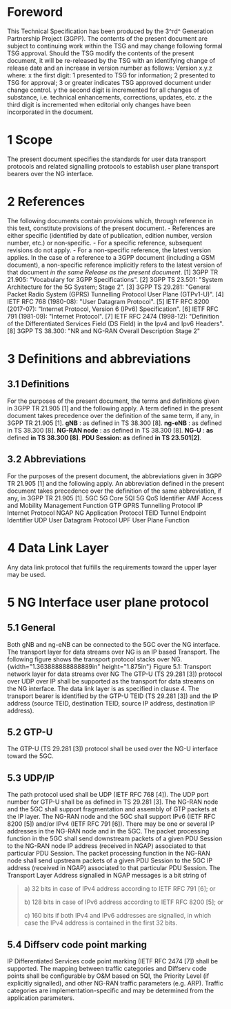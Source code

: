 # Foreword
This Technical Specification has been produced by the 3^rd^ Generation
Partnership Project (3GPP).
The contents of the present document are subject to continuing work within the
TSG and may change following formal TSG approval. Should the TSG modify the
contents of the present document, it will be re-released by the TSG with an
identifying change of release date and an increase in version number as
follows:
Version x.y.z
where:
x the first digit:
1 presented to TSG for information;
2 presented to TSG for approval;
3 or greater indicates TSG approved document under change control.
y the second digit is incremented for all changes of substance, i.e. technical
enhancements, corrections, updates, etc.
z the third digit is incremented when editorial only changes have been
incorporated in the document.
# 1 Scope
The present document specifies the standards for user data transport protocols
and related signalling protocols to establish user plane transport bearers
over the NG interface.
# 2 References
The following documents contain provisions which, through reference in this
text, constitute provisions of the present document.
\- References are either specific (identified by date of publication, edition
number, version number, etc.) or non‑specific.
\- For a specific reference, subsequent revisions do not apply.
\- For a non-specific reference, the latest version applies. In the case of a
reference to a 3GPP document (including a GSM document), a non-specific
reference implicitly refers to the latest version of that document _in the
same Release as the present document_.
[1] 3GPP TR 21.905: \"Vocabulary for 3GPP Specifications\".
[2] 3GPP TS 23.501: \"System Architecture for the 5G System; Stage 2\".
[3] 3GPP TS 29.281: \"General Packet Radio System (GPRS) Tunnelling Protocol
User Plane (GTPv1-U)\".
[4] IETF RFC 768 (1980-08): \"User Datagram Protocol\".
[5] IETF RFC 8200 (2017-07): \"Internet Protocol, Version 6 (IPv6)
Specification\".
[6] IETF RFC 791 (1981-09): \"Internet Protocol\".
[7] IETF RFC 2474 (1998-12): \"Definition of the Differentiated Services Field
(DS Field) in the Ipv4 and Ipv6 Headers\".
[8] 3GPP TS 38.300: \"NR and NG-RAN Overall Description Stage 2\"
# 3 Definitions and abbreviations
## 3.1 Definitions
For the purposes of the present document, the terms and definitions given in
3GPP TR 21.905 [1] and the following apply. A term defined in the present
document takes precedence over the definition of the same term, if any, in
3GPP TR 21.905 [1].
**gNB** : as defined in TS 38.300 [8].
**ng-eNB** : as defined in TS 38.300 [8].
**NG-RAN node** : as defined in TS 38.300 [8].
**NG-U** : **as** defined **in TS 38.300 [8]**.
**PDU Session:** **as** defined **in TS 23.501[2]**.
## 3.2 Abbreviations
For the purposes of the present document, the abbreviations given in 3GPP TR
21.905 [1] and the following apply. An abbreviation defined in the present
document takes precedence over the definition of the same abbreviation, if
any, in 3GPP TR 21.905 [1].
5GC 5G Core
5QI 5G QoS Identifier
AMF Access and Mobility Management Function
GTP GPRS Tunnelling Protocol
IP Internet Protocol
NGAP NG Application Protocol
TEID Tunnel Endpoint Identifier
UDP User Datagram Protocol
UPF User Plane Function
# 4 Data Link Layer
Any data link protocol that fulfills the requirements toward the upper layer
may be used.
# 5 NG Interface user plane protocol
## 5.1 General
Both gNB and ng-eNB can be connected to the 5GC over the NG interface.
The transport layer for data streams over NG is an IP based Transport. The
following figure shows the transport protocol stacks over NG.
{width="1.363888888888889in" height="1.875in"}
Figure 5.1: Transport network layer for data streams over NG
The GTP-U (TS 29.281 [3]) protocol over UDP over IP shall be supported as the
transport for data streams on the NG interface. The data link layer is as
specified in clause 4.
The transport bearer is identified by the GTP-U TEID (TS 29.281 [3]) and the
IP address (source TEID, destination TEID, source IP address, destination IP
address).
## 5.2 GTP-U
The GTP-U (TS 29.281 [3]) protocol shall be used over the NG-U interface
toward the 5GC.
## 5.3 UDP/IP
The path protocol used shall be UDP (IETF RFC 768 [4]).
The UDP port number for GTP-U shall be as defined in TS 29.281 [3].
The NG-RAN node and the 5GC shall support fragmentation and assembly of GTP
packets at the IP layer.
The NG-RAN node and the 5GC shall support IPv6 (IETF RFC 8200 [5]) and/or IPv4
(IETF RFC 791 [6]).
There may be one or several IP addresses in the NG-RAN node and in the 5GC.
The packet processing function in the 5GC shall send downstream packets of a
given PDU Session to the NG-RAN node IP address (received in NGAP) associated
to that particular PDU Session. The packet processing function in the NG-RAN
node shall send upstream packets of a given PDU Session to the 5GC IP address
(received in NGAP) associated to that particular PDU Session.
The Transport Layer Address signalled in NGAP messages is a bit string of
> a) 32 bits in case of IPv4 address according to IETF RFC 791 [6]; or
>
> b) 128 bits in case of IPv6 address according to IETF RFC 8200 [5]; or
>
> c) 160 bits if both IPv4 and IPv6 addresses are signalled, in which case the
> IPv4 address is contained in the first 32 bits.
## 5.4 Diffserv code point marking
IP Differentiated Services code point marking (IETF RFC 2474 [7]) shall be
supported. The mapping between traffic categories and Diffserv code points
shall be configurable by O&M based on 5QI, the Priority Level (if explicitly
signalled), and other NG-RAN traffic parameters (e.g. ARP). Traffic categories
are implementation-specific and may be determined from the application
parameters.
#